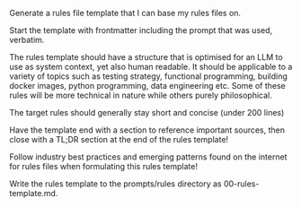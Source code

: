 Generate a rules file template that I can base my rules files on.

Start the template with frontmatter including the prompt that was used, verbatim.

The rules template should have a structure that is optimised for an LLM to use as system context, yet also human readable. It should be applicable to a variety of topics such as testing strategy, functional programming, building docker images, python programming, data engineering etc. Some of these rules will be more technical in nature while others purely philosophical.

The target rules should generally stay short and concise (under 200 lines)

Have the template end with a section to reference important sources, then close with a TL;DR section at the end of the rules template!

Follow industry best practices and emerging patterns found on the internet for rules files when formulating this rules template!

Write the rules template to the prompts/rules directory as 00-rules-template.md.